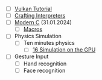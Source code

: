 - [ ] [Vulkan Tutorial](https://vulkan-tutorial.com/)
- [ ] [Crafting Interpreters](https://craftinginterpreters.com/)
- [ ] [Modern C](https://gitlab.inria.fr/gustedt/modern-c) (31.01.2024)
  - [ ] [Macros](https://github.com/Hirrolot/awesome-c-preprocessor)
- [ ] Physics Simulation
  - [ ] Ten minutes physics
    - [ ] [16 Simulation on the GPU](https://matthias-research.github.io/pages/tenMinutePhysics/16-GPUSimulation.pdf)
- [ ] Gesture Input
  - [ ] Hand recognition
  - [ ] Face recognition
